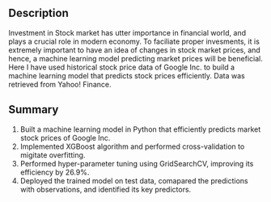 ## Description

Investment in Stock market has utter importance in financial world, and plays a crucial role in modern economy. 
To faciliate proper invesments, it is extremely important to have an idea of changes in stock market prices, and hence, a machine learning model predicting market prices will be beneficial. 
Here I have used historical stock price data of Google Inc. to build a machine learning model that predicts stock prices efficiently. Data was retrieved from Yahoo! Finance.

## Summary

1. Built a machine learning model in Python that efficiently predicts market stock prices of Google Inc.
2. Implemented XGBoost algorithm and performed cross-validation to migitate overfitting.
3. Performed hyper-parameter tuning using GridSearchCV, improving its efficiency by 26.9%.
4. Deployed the trained model on test data, comapared the predictions with observations, and identified its key predictors.
